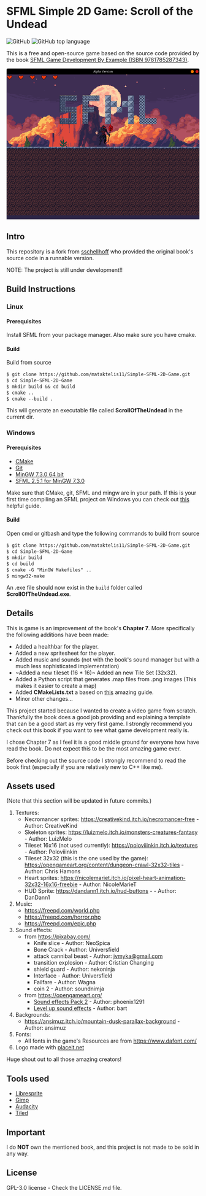 # SFML Simple 2D Game: Scroll of the Undead

![GitHub](https://img.shields.io/github/license/mataktelis11/Simple-SFML-2D-Game)
![GitHub top language](https://img.shields.io/github/languages/top/mataktelis11/Simple-SFML-2D-Game)

This is a free and open-source game based on the source code provided by the book <a href="https://www.packtpub.com/product/sfml-game-development-by-example/9781785287343" target="_blank">SFML Game Development By Example (ISBN 9781785287343)</a>.

<img src="/docs/screenshots/1.png" alt="Alt text" title="In-Development Screenshot">


## Intro
This repository is a fork from <a href="https://github.com/sschellhoff/SFMLGameDevelopmentByExample" target="_blank">sschellhoff</a> who provided the original book's source code in a runnable version.

NOTE: The project is still under development!!

## Build Instructions

### Linux

#### Prerequisites

Install SFML from your package manager. Also make sure you have cmake.

#### Build

Build from source
```
$ git clone https://github.com/mataktelis11/Simple-SFML-2D-Game.git
$ cd Simple-SFML-2D-Game
$ mkdir build && cd build
$ cmake ..
$ cmake --build .
```
This will generate an executable file called **ScrollOfTheUndead** in the current dir.

### Windows

#### Prerequisites
- <a href="https://cmake.org/" target="_blank">CMake</a>
- <a href="https://git-scm.com/downloads" target="_blank">Git</a>
- <a href="https://sourceforge.net/projects/mingw-w64/files/Toolchains%20targetting%20Win64/Personal%20Builds/mingw-builds/7.3.0/threads-posix/seh/x86_64-7.3.0-release-posix-seh-rt_v5-rev0.7z/download" target="_blank">MinGW 7.3.0 64 bit</a>
- <a href="https://www.sfml-dev.org/files/SFML-2.5.1-windows-gcc-7.3.0-mingw-64-bit.zip" target="_blank">SFML 2.5.1 for MinGW 7.3.0</a>

Make sure that CMake, git, SFML and mingw are in your path. If this is your first time compiling an SFML project on Windows you can check out <a href="https://wfale.net/2023/01/02/sfml-c-and-windows-quick-guide-to-awesome-graphics/" target="_blank">this</a> helpful guide.


#### Build

Open cmd or gitbash and type the following commands to build from source

```
$ git clone https://github.com/mataktelis11/Simple-SFML-2D-Game.git
$ cd Simple-SFML-2D-Game
$ mkdir build 
$ cd build
$ cmake -G "MinGW Makefiles" ..
$ mingw32-make
```

An .exe file should now exist in the ```build``` folder called **ScrollOfTheUndead.exe**.

## Details
This is game is an improvement of the book's **Chapter 7**. More specifically the following additions have been made:
- Added a healthbar for the player.
- Added a new spritesheet for the player.
- Added music and sounds (not with the book's sound manager but with a much less sophisticated implementation)
- ~Added a new tileset (16 * 16)~ Added an new Tile Set (32x32).
- Added a Python script that generates .map files from .png images (This makes it easier to create a map)
- Added **CMakeLists.txt** a based on <a href="https://dane-bulat.medium.com/cmake-building-sfml-and-game-projects-on-linux-3947b3ba6e8" target="_blank">this</a> amazing guide.
- Minor other changes...

This project started because I wanted to create a video game from scratch. Thankfully the book does a good job providing and explaining a template that can be a good start as my very first game. I strongly recommend you check out this book if you want to see what game development really is.

I chose Chapter 7 as I feel it is a good middle ground for everyone how have read the book. Do not expect this to be the most amazing game ever.

Before checking out the source code I strongly recommend to read the book first (especially if you are relatively new to C++ like me).

## Assets used

(Note that this section will be updated in future commits.)

1. Textures:
    - Necromancer sprites: https://creativekind.itch.io/necromancer-free - Author: CreativeKind
    - Skeleton sprites: https://luizmelo.itch.io/monsters-creatures-fantasy - Author: LuizMelo
    - Tileset 16x16 (not used currently): https://poloviiinkin.itch.io/textures - Author: Poloviiinkin
    - Tileset 32x32 (this is the one used by the game): https://opengameart.org/content/dungeon-crawl-32x32-tiles - Author: Chris Hamons
    - Heart sprites: https://nicolemariet.itch.io/pixel-heart-animation-32x32-16x16-freebie - Author: NicoleMarieT
    - HUD Sprite: https://dandann1.itch.io/hud-buttons - - Author: DanDann1
2. Music:
    - https://freepd.com/world.php
    - https://freepd.com/horror.php
    - https://freepd.com/epic.php
3. Sound effects: 
    - from https://pixabay.com/
        - Knife slice - Author: NeoSpica
        - Bone Crack - Author: Universfield
        - attack cannibal beast - Author: jvmyka@gmail.com
        - transition explosion - Author: Cristian Changing
        - shield guard - Author: nekoninja
        - Interface - Author: Universfield
        - Failfare - Author: Wagna
        - coin 2 - Author: soundnimja
    - from https://opengameart.org/
        - [Sound effects Pack 2](https://opengameart.org/content/sound-effects-pack-2) - Author: phoenix1291 
        - [Level up sound effects](https://opengameart.org/content/level-up-sound-effects) - Author: bart 
4. Backgrounds:
    - https://ansimuz.itch.io/mountain-dusk-parallax-background - Author: ansimuz
5. Fonts:
    - All fonts in the game's Resources are from https://www.dafont.com/
6. Logo made with <a href="https://placeit.net/" target="_blank">placeit.net</a>

Huge shout out to all those amazing creators!

## Tools used
- <a href="https://libresprite.github.io/#!/" target="_blank">Libresprite</a>
- <a href="https://www.gimp.org/" target="_blank">Gimp</a>
- <a href="https://www.audacityteam.org/" target="_blank">Audacity</a>
- <a href="https://www.mapeditor.org/" target="_blank">Tiled</a>


## Important
I do **NOT** own the mentioned book, and this project is not made to be sold in any way.

## License
GPL-3.0 license - Check the LICENSE.md file.
